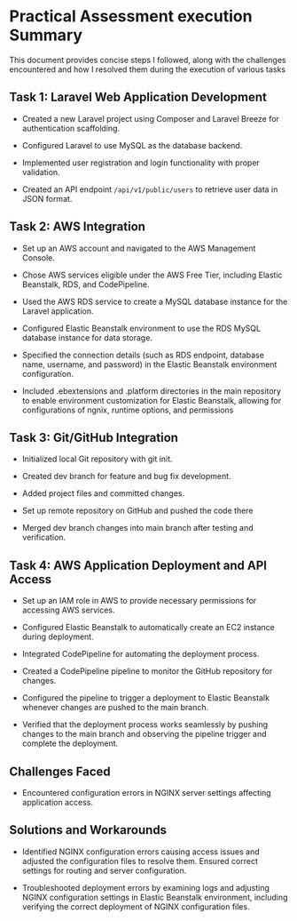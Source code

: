 # Practical Assessment execution Summary

This document provides concise steps I followed, along with the challenges encountered and how I resolved them during the execution of various tasks

## Task 1: Laravel Web Application Development

- Created a new Laravel project using Composer and Laravel Breeze for authentication scaffolding.

- Configured Laravel to use MySQL as the database backend.

- Implemented user registration and login functionality with proper validation.

- Created an API endpoint `/api/v1/public/users` to retrieve user data in JSON format.


## Task 2: AWS Integration

- Set up an AWS account and navigated to the AWS Management Console.

- Chose AWS services eligible under the AWS Free Tier, including Elastic Beanstalk, RDS, and CodePipeline.

- Used the AWS RDS service to create a MySQL database instance for the Laravel application.

- Configured Elastic Beanstalk environment to use the RDS MySQL database instance for data storage.

- Specified the connection details (such as RDS endpoint, database name, username, and password) in the Elastic Beanstalk environment configuration.

- Included .ebextensions and .platform directories in the main repository to enable environment customization for Elastic Beanstalk, allowing for configurations of ngnix, runtime options, and permissions

  

## Task 3: Git/GitHub Integration

- Initialized local Git repository with git init.

- Created dev branch for feature and bug fix development.

- Added project files and committed changes.

- Set up remote repository on GitHub and pushed the code there 

- Merged dev branch changes into main branch after testing and verification.

  

## Task 4: AWS Application Deployment and API Access

- Set up an IAM role in AWS to provide necessary permissions for accessing AWS services.

- Configured Elastic Beanstalk to automatically create an EC2 instance during deployment.

- Integrated CodePipeline for automating the deployment process.

- Created a CodePipeline pipeline to monitor the GitHub repository for changes.

- Configured the pipeline to trigger a deployment to Elastic Beanstalk whenever changes are pushed to the main branch.

- Verified that the deployment process works seamlessly by pushing changes to the main branch and observing the pipeline trigger and complete the deployment.



## Challenges Faced

- Encountered configuration errors in NGINX server settings affecting application access.


## Solutions and Workarounds

- Identified NGINX configuration errors causing access issues and adjusted the configuration files to resolve them. Ensured correct settings for routing and server configuration.

- Troubleshooted deployment errors by examining logs and adjusting NGINX configuration settings in Elastic Beanstalk environment, including verifying the correct deployment of NGINX configuration files.
